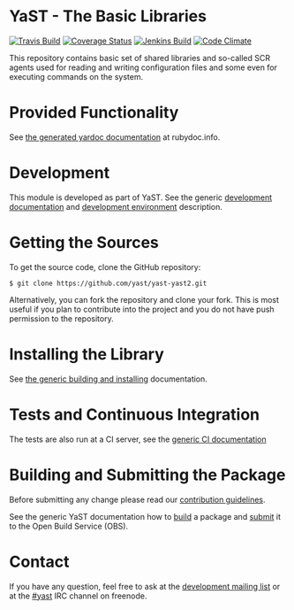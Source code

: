 YaST - The Basic Libraries
==========================

[![Travis Build](https://travis-ci.org/yast/yast-yast2.svg?branch=master)](https://travis-ci.org/yast/yast-yast2)
[![Coverage Status](https://img.shields.io/coveralls/yast/yast-yast2.svg)](https://coveralls.io/r/yast/yast-yast2?branch=master)
[![Jenkins Build](http://img.shields.io/jenkins/s/https/ci.opensuse.org/yast-yast2-master.svg)](https://ci.opensuse.org/view/Yast/job/yast-yast2-master/)
[![Code Climate](https://codeclimate.com/github/yast/yast-yast2/badges/gpa.svg)](https://codeclimate.com/github/yast/yast-yast2)

This repository contains basic set of shared libraries and so-called SCR agents
used for reading and writing configuration files and some even for executing
commands on the system.


Provided Functionality
======================

See [the generated yardoc documentation](http://www.rubydoc.info/github/yast/yast-yast2) at rubydoc.info.

Development
===========

This module is developed as part of YaST. See the generic
[development documentation](doc/README_Generic.md#yast-development-documentation) and
[development environment](doc/README_Generic.md#development-environment) description.


Getting the Sources
===================

To get the source code, clone the GitHub repository:

    $ git clone https://github.com/yast/yast-yast2.git

Alternatively, you can fork the repository and clone your fork. This is most
useful if you plan to contribute into the project and you do not have push
permission to the repository.


Installing the Library
======================

See [the generic building and installing](doc/README_Generic_Autotools.md#building-and-installaing)
documentation.


Tests and Continuous Integration
================================

The tests are also run at a CI server, see
the [generic CI documentation](doc/README_Generic.md#continuous-integration)


Building and Submitting the Package
===================================

Before submitting any change please read our [contribution
guidelines](CONTRIBUTING.md).

See the generic YaST documentation how to 
[build](doc/README_Generic_Autotools.md#building-the-package)
 a package and [submit](doc/README_Generic.md#submitting-the-package) it to the Open Build Service (OBS).


Contact
=======

If you have any question, feel free to ask at the [development mailing
list](http://lists.opensuse.org/yast-devel/) or at the
[#yast](https://webchat.freenode.net/?channels=%23yast) IRC channel on freenode.
